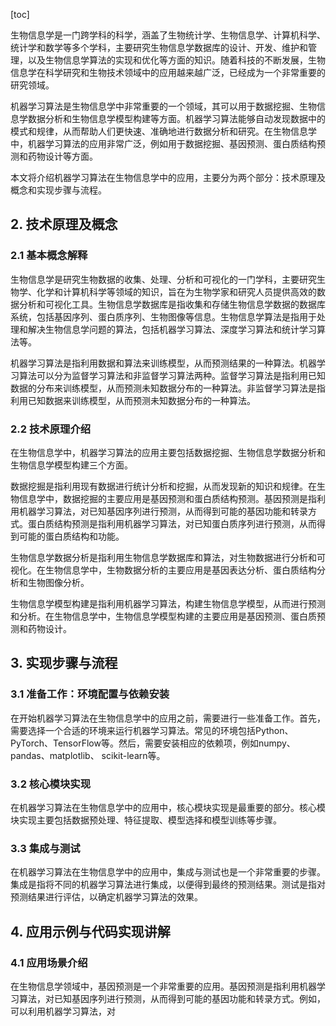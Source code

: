
[toc]                    
                
                
生物信息学是一门跨学科的科学，涵盖了生物统计学、生物信息学、计算机科学、统计学和数学等多个学科，主要研究生物信息学数据库的设计、开发、维护和管理，以及生物信息学算法的实现和优化等方面的知识。随着科技的不断发展，生物信息学在科学研究和生物技术领域中的应用越来越广泛，已经成为一个非常重要的研究领域。

机器学习算法是生物信息学中非常重要的一个领域，其可以用于数据挖掘、生物信息学数据分析和生物信息学模型构建等方面。机器学习算法能够自动发现数据中的模式和规律，从而帮助人们更快速、准确地进行数据分析和研究。在生物信息学中，机器学习算法的应用非常广泛，例如用于数据挖掘、基因预测、蛋白质结构预测和药物设计等方面。

本文将介绍机器学习算法在生物信息学中的应用，主要分为两个部分：技术原理及概念和实现步骤与流程。

## 2. 技术原理及概念

### 2.1 基本概念解释

生物信息学是研究生物数据的收集、处理、分析和可视化的一门学科，主要研究生物学、化学和计算机科学等领域的知识，旨在为生物学家和研究人员提供高效的数据分析和可视化工具。生物信息学数据库是指收集和存储生物信息学数据的数据库系统，包括基因序列、蛋白质序列、生物图像等信息。生物信息学算法是指用于处理和解决生物信息学问题的算法，包括机器学习算法、深度学习算法和统计学习算法等。

机器学习算法是指利用数据和算法来训练模型，从而预测结果的一种算法。机器学习算法可以分为监督学习算法和非监督学习算法两种。监督学习算法是指利用已知数据的分布来训练模型，从而预测未知数据分布的一种算法。非监督学习算法是指利用已知数据来训练模型，从而预测未知数据分布的一种算法。

### 2.2 技术原理介绍

在生物信息学中，机器学习算法的应用主要包括数据挖掘、生物信息学数据分析和生物信息学模型构建三个方面。

数据挖掘是指利用现有数据进行统计分析和挖掘，从而发现新的知识和规律。在生物信息学中，数据挖掘的主要应用是基因预测和蛋白质结构预测。基因预测是指利用机器学习算法，对已知基因序列进行预测，从而得到可能的基因功能和转录方式。蛋白质结构预测是指利用机器学习算法，对已知蛋白质序列进行预测，从而得到可能的蛋白质结构和功能。

生物信息学数据分析是指利用生物信息学数据库和算法，对生物数据进行分析和可视化。在生物信息学中，生物数据分析的主要应用是基因表达分析、蛋白质结构分析和生物图像分析。

生物信息学模型构建是指利用机器学习算法，构建生物信息学模型，从而进行预测和分析。在生物信息学中，生物信息学模型构建的主要应用是基因预测、蛋白质预测和药物设计。

## 3. 实现步骤与流程

### 3.1 准备工作：环境配置与依赖安装

在开始机器学习算法在生物信息学中的应用之前，需要进行一些准备工作。首先，需要选择一个合适的环境来运行机器学习算法。常见的环境包括Python、PyTorch、TensorFlow等。然后，需要安装相应的依赖项，例如numpy、pandas、matplotlib、 scikit-learn等。

### 3.2 核心模块实现

在机器学习算法在生物信息学中的应用中，核心模块实现是最重要的部分。核心模块实现主要包括数据预处理、特征提取、模型选择和模型训练等步骤。

### 3.3 集成与测试

在机器学习算法在生物信息学中的应用中，集成与测试也是一个非常重要的步骤。集成是指将不同的机器学习算法进行集成，以便得到最终的预测结果。测试是指对预测结果进行评估，以确定机器学习算法的效果。

## 4. 应用示例与代码实现讲解

### 4.1 应用场景介绍

在生物信息学领域中，基因预测是一个非常重要的应用。基因预测是指利用机器学习算法，对已知基因序列进行预测，从而得到可能的基因功能和转录方式。例如，可以利用机器学习算法，对


